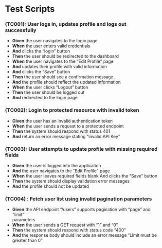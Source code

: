 # Test Scripts #

### (TC001): User logs in, updates profile and logs out successfully ###

* **Given** the user navigates to the login page
* **When** the user enters valid credentials
* **And** clicks the “login” button
* **Then** the user should be redirected to the dashboard
* **When** the user navigates to the “Edit Profile” page
* **And** updates their profile with valid information
* **And** clicks the “Save” button
* **Then** the user should see a confirmation message
* **And** the profile should reflect the updated information
* **When** the user clicks “Logout” button
* **Then** the user should be logged out
* **And** redirected to the login page

### (TC002): Login to protected resource with invalid token ###

* **Given** the user has an invalid authentication token
* **When** the user sends a request to a protected endpoint
* **Then** the system should respond with status 401
* **And** return an error message stating “invalid API Key”

### (TC003): User attempts to update profile with missing required fields ###

* **Given** the user is logged into the application
* **And** the user navigates to the "Edit Profile" page
* **When** the user leaves required fields blank And clicks the "Save" button
* **Then** the system should display validation error messages
* **And** the profile should not be updated 

###  (TC004) : Fetch user list using invalid pagination parameters ###

* **Given** the API endpoint “/users” supports pagination with “page” and “limit”  
           parameters
* **When** the user sends a GET request with “1” and “0”
* **Then** the system should respond with status code  “400”
* **And** the response body should include an error message “Limit must be greater 
               than 0”



